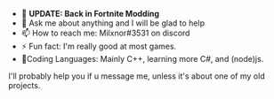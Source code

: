 - 🔭 <b>UPDATE: Back in Fortnite Modding</b>
- 💬 Ask me about anything and I will be glad to help
- 📫 How to reach me: Milxnor#3531 on discord
- ⚡ Fun fact: I'm really good at most games.
- 🎉Coding Languages: Mainly C++, learning more C#, and (node)js.

I'll probably help you if u message me, unless it's about one of my old projects.
<br><br>
